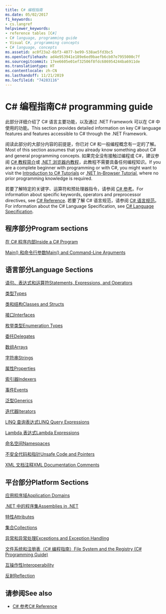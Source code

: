 ```yaml
---
title: C# 编程指南
ms.date: 05/02/2017
f1_keywords:
- cs.langref
helpviewer_keywords:
- reference tables [C#]
- C# language, programming guide
- Visual C#, programming concepts
- C# language, concepts
ms.assetid: ac0f23a2-6bf3-4077-be99-538ae5fd3bc5
ms.openlocfilehash: ad4e953941e189e6ed9baefb6cb07e7955000c7f
ms.sourcegitcommit: 17ee6605e01ef32506f8fdc686954244ba6911de
ms.translationtype: HT
ms.contentlocale: zh-CN
ms.lasthandoff: 11/21/2019
ms.locfileid: "74283116"
---
```

# <a name="c-programming-guide"></a><span data-ttu-id="26126-102">C# 编程指南</span><span class="sxs-lookup"><span data-stu-id="26126-102">C# programming guide</span></span>

<span data-ttu-id="26126-103">此部分详细介绍了 C# 语言主要功能，以及通过 .NET Framework 可以在 C# 中使用的功能。</span><span class="sxs-lookup"><span data-stu-id="26126-103">This section provides detailed information on key C# language features and features accessible to C# through the .NET Framework.</span></span>  
  
 <span data-ttu-id="26126-104">阅读此部分的大部分内容的前提是，你已对 C# 和一般编程概念有一定的了解。</span><span class="sxs-lookup"><span data-stu-id="26126-104">Most of this section assumes that you already know something about C# and general programming concepts.</span></span> <span data-ttu-id="26126-105">如果完全没有接触过编程或 C#，建议参阅 [C# 教程简介](../tutorials/intro-to-csharp/index.md)或 [.NET 浏览器内教程](https://dotnet.microsoft.com/learn/dotnet/in-browser-tutorial/1)，此教程不需要具备任何编程知识。</span><span class="sxs-lookup"><span data-stu-id="26126-105">If you are a complete beginner with programming or with C#, you might want to visit the [Introduction to C# Tutorials](../tutorials/intro-to-csharp/index.md) or [.NET In-Browser Tutorial](https://dotnet.microsoft.com/learn/dotnet/in-browser-tutorial/1), where no prior programming knowledge is required.</span></span>  
  
 <span data-ttu-id="26126-106">若要了解特定的关键字、运算符和预处理器指令，请参阅 [C# 参考](../language-reference/index.md)。</span><span class="sxs-lookup"><span data-stu-id="26126-106">For information about specific keywords, operators and preprocessor directives, see [C# Reference](../language-reference/index.md).</span></span> <span data-ttu-id="26126-107">若要了解 C# 语言规范，请参阅 [C# 语言规范](/dotnet/csharp/language-reference/language-specification/introduction)。</span><span class="sxs-lookup"><span data-stu-id="26126-107">For information about the C# Language Specification, see [C# Language Specification](/dotnet/csharp/language-reference/language-specification/introduction).</span></span>  
  
## <a name="program-sections"></a><span data-ttu-id="26126-108">程序部分</span><span class="sxs-lookup"><span data-stu-id="26126-108">Program sections</span></span>

[<span data-ttu-id="26126-109">在 C# 程序内部</span><span class="sxs-lookup"><span data-stu-id="26126-109">Inside a C# Program</span></span>](./inside-a-program/index.md)  
  
[<span data-ttu-id="26126-110">Main() 和命令行参数</span><span class="sxs-lookup"><span data-stu-id="26126-110">Main() and Command-Line Arguments</span></span>](./main-and-command-args/index.md)  

## <a name="language-sections"></a><span data-ttu-id="26126-111">语言部分</span><span class="sxs-lookup"><span data-stu-id="26126-111">Language Sections</span></span>

[<span data-ttu-id="26126-112">语句、表达式和运算符</span><span class="sxs-lookup"><span data-stu-id="26126-112">Statements, Expressions, and Operators</span></span>](./statements-expressions-operators/index.md)  

 [<span data-ttu-id="26126-113">类型</span><span class="sxs-lookup"><span data-stu-id="26126-113">Types</span></span>](./types/index.md)  

 [<span data-ttu-id="26126-114">类和结构</span><span class="sxs-lookup"><span data-stu-id="26126-114">Classes and Structs</span></span>](./classes-and-structs/index.md)  
  
 [<span data-ttu-id="26126-115">接口</span><span class="sxs-lookup"><span data-stu-id="26126-115">Interfaces</span></span>](./interfaces/index.md)  

 [<span data-ttu-id="26126-116">枚举类型</span><span class="sxs-lookup"><span data-stu-id="26126-116">Enumeration Types</span></span>](./enumeration-types.md)  
  
 [<span data-ttu-id="26126-117">委托</span><span class="sxs-lookup"><span data-stu-id="26126-117">Delegates</span></span>](./delegates/index.md)  

 [<span data-ttu-id="26126-118">数组</span><span class="sxs-lookup"><span data-stu-id="26126-118">Arrays</span></span>](./arrays/index.md)  
  
 [<span data-ttu-id="26126-119">字符串</span><span class="sxs-lookup"><span data-stu-id="26126-119">Strings</span></span>](./strings/index.md)  
  
 [<span data-ttu-id="26126-120">属性</span><span class="sxs-lookup"><span data-stu-id="26126-120">Properties</span></span>](./classes-and-structs/properties.md)  
  
 [<span data-ttu-id="26126-121">索引器</span><span class="sxs-lookup"><span data-stu-id="26126-121">Indexers</span></span>](./indexers/index.md)  
  
 [<span data-ttu-id="26126-122">事件</span><span class="sxs-lookup"><span data-stu-id="26126-122">Events</span></span>](./events/index.md)  
  
 [<span data-ttu-id="26126-123">泛型</span><span class="sxs-lookup"><span data-stu-id="26126-123">Generics</span></span>](./generics/index.md)  
  
 [<span data-ttu-id="26126-124">迭代器</span><span class="sxs-lookup"><span data-stu-id="26126-124">Iterators</span></span>](./concepts/iterators.md)
  
 [<span data-ttu-id="26126-125">LINQ 查询表达式</span><span class="sxs-lookup"><span data-stu-id="26126-125">LINQ Query Expressions</span></span>](../linq/index.md)  
  
 [<span data-ttu-id="26126-126">Lambda 表达式</span><span class="sxs-lookup"><span data-stu-id="26126-126">Lambda Expressions</span></span>](./statements-expressions-operators/lambda-expressions.md)  
  
 [<span data-ttu-id="26126-127">命名空间</span><span class="sxs-lookup"><span data-stu-id="26126-127">Namespaces</span></span>](./namespaces/index.md)  
  
 [<span data-ttu-id="26126-128">不安全代码和指针</span><span class="sxs-lookup"><span data-stu-id="26126-128">Unsafe Code and Pointers</span></span>](./unsafe-code-pointers/index.md)  
  
 [<span data-ttu-id="26126-129">XML 文档注释</span><span class="sxs-lookup"><span data-stu-id="26126-129">XML Documentation Comments</span></span>](./xmldoc/index.md)  
  
## <a name="platform-sections"></a><span data-ttu-id="26126-130">平台部分</span><span class="sxs-lookup"><span data-stu-id="26126-130">Platform Sections</span></span>

 [<span data-ttu-id="26126-131">应用程序域</span><span class="sxs-lookup"><span data-stu-id="26126-131">Application Domains</span></span>](../../framework/app-domains/application-domains.md)  
  
 [<span data-ttu-id="26126-132">.NET 中的程序集</span><span class="sxs-lookup"><span data-stu-id="26126-132">Assemblies in .NET</span></span>](../../standard/assembly/index.md)  
  
 [<span data-ttu-id="26126-133">特性</span><span class="sxs-lookup"><span data-stu-id="26126-133">Attributes</span></span>](./concepts/attributes/index.md)  
  
 [<span data-ttu-id="26126-134">集合</span><span class="sxs-lookup"><span data-stu-id="26126-134">Collections</span></span>](./concepts/collections.md)  
  
 [<span data-ttu-id="26126-135">异常和异常处理</span><span class="sxs-lookup"><span data-stu-id="26126-135">Exceptions and Exception Handling</span></span>](./exceptions/index.md)  
  
 [<span data-ttu-id="26126-136">文件系统和注册表（C# 编程指南）</span><span class="sxs-lookup"><span data-stu-id="26126-136">File System and the Registry (C# Programming Guide)</span></span>](./file-system/index.md)  
  
 [<span data-ttu-id="26126-137">互操作性</span><span class="sxs-lookup"><span data-stu-id="26126-137">Interoperability</span></span>](./interop/index.md)  
  
 [<span data-ttu-id="26126-138">反射</span><span class="sxs-lookup"><span data-stu-id="26126-138">Reflection</span></span>](./concepts/reflection.md)  
  
## <a name="see-also"></a><span data-ttu-id="26126-139">请参阅</span><span class="sxs-lookup"><span data-stu-id="26126-139">See also</span></span>

- [<span data-ttu-id="26126-140">C# 参考</span><span class="sxs-lookup"><span data-stu-id="26126-140">C# Reference</span></span>](../language-reference/index.md)
